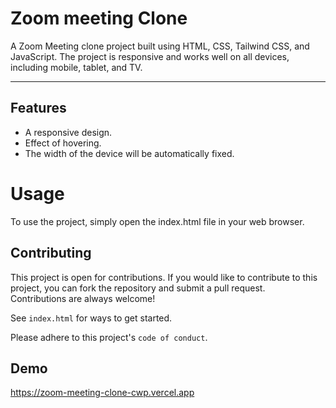 # Zoom meeting  Clone

A Zoom Meeting clone project built using HTML, CSS, Tailwind CSS, and JavaScript. The project is responsive and works well on all devices, including mobile, tablet, and TV.


<div align=center>


</div>

<hr>

## Features

- A responsive design.
- Effect of hovering.
- The width of the device will be automatically fixed.

# Usage

To use the project, simply open the index.html file in your web browser.
## Contributing

This project is open for contributions. If you would like to contribute to this project, you can fork the repository and submit a pull request.<br>
Contributions are always welcome!

See `index.html` for ways to get started.

Please adhere to this project's `code of conduct`.

## Demo

https://zoom-meeting-clone-cwp.vercel.app
<br><br>






